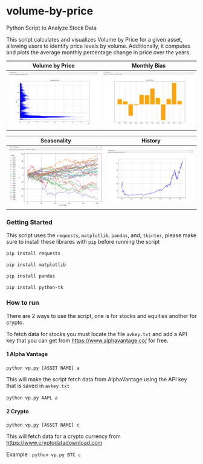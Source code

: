 # volume-by-price
Python Script to Analyze Stock Data

This script calculates and visualizes Volume by Price for a given asset, allowing users to identify price levels by volume.
Additionally, it computes and plots the average monthly percentage change in price over the years.

Volume by Price              |  Monthly Bias
:-------------------------:|:-------------------------:
![Volume By Price](images/preview_1.png)  |  ![Monthly Bias](images/preview_2.png)


Seasonality              |  History
:-------------------------:|:-------------------------:
![Seasonality](images/preview_3.png)  | ![History](images/preview_4.png)



### Getting Started

This script uses the `requests`, `matplotlib`, `pandas`, and, `tkinter`, please make sure to install these librares with `pip` before running the script

```
pip install requests
```
```
pip install matplotlib
```
```
pip install pandas
```
```
pip install python-tk
```


### How to run
There are 2 ways to use the script, one is for stocks and equities another for crypto. 

To fetch data for stocks you must locate the file ```avkey.txt``` and add a API key that you can get from https://www.alphavantage.co/ for free.

#### 1 Alpha Vantage
```python vp.py [ASSET NAME] a```

This will make the script fetch data from AlphaVantage using the API key that is saved in ```avkey.txt```

 ```python vp.py AAPL a```

#### 2 Crypto
```python vp.py [ASSET NAME] c```

This will fetch data for a crypto currency from https://www.cryptodatadownload.com



Example : ```python vp.py BTC c```
